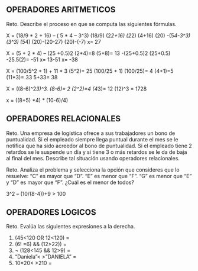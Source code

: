 ## OPERADORES ARITMETICOS
Reto. Describe el proceso en que se computa las siguientes fórmulas.

X = (18/9 * 2 + 16) – ( 5 * 4 – 3^3)
(18/9)
(2*2+16)
(2*2)
(4+16)
(20) 
-(5*4-3^3)
(3^3)
(5*4)
(20)-(20-27)
(20)-(-7)
x= 27



X = (5 + 2 * 4) – (25 +0.5)2
(2*4)=8
(5+8)= 13
-(25+0.5)2
(25+0.5)
-25.5(2)= -51
x= 13-51
x= -38


X = (100/5^2 + 1) + 11 * 3
(5^2)= 25
(100/25 + 1)
(100/25)= 4
(4+1)=5
(11*3)= 33
5+33= 38


X = ((8-6)^2*3)^3.
(8-6)= 2
(2^2)=4
(4*3)= 12
(12)^3 = 1728




x = ((8+5) *4) * (10-6)/4) 



## OPERADORES RELACIONALES
Reto. Una empresa de logística ofrece a sus trabajadores un bono de
puntualidad. Si el empleado siempre llega puntual durante el mes se le
notifica que ha sido acreedor al bono de puntualidad. Si el empleado tiene
2 retardos se le suspende un día y si tiene 3 o más retardos se le da de
baja al final del mes. Describe tal situación usando operadores
relacionales.

Reto. Analiza el problema y selecciona la opción que consideres que lo
resuelve:
“C” es mayor que “D”. “E” es menor que “F”. “G” es menor que “E” y “D” es
mayor que “F”. ¿Cuál es el menor de todos?

3^2 – (10/(8-4))+9 > 100 

## OPERADORES LOGICOS
Reto. Evalúa las siguientes expresiones a la derecha.
1) (45<120 OR 12<120) =
2) (6! =6) && (12>22)) =
3) ¬ (128<145 && 12>9) =
4) “Daniela”< >”DANIELA” =
5) 10*20< >210 =


